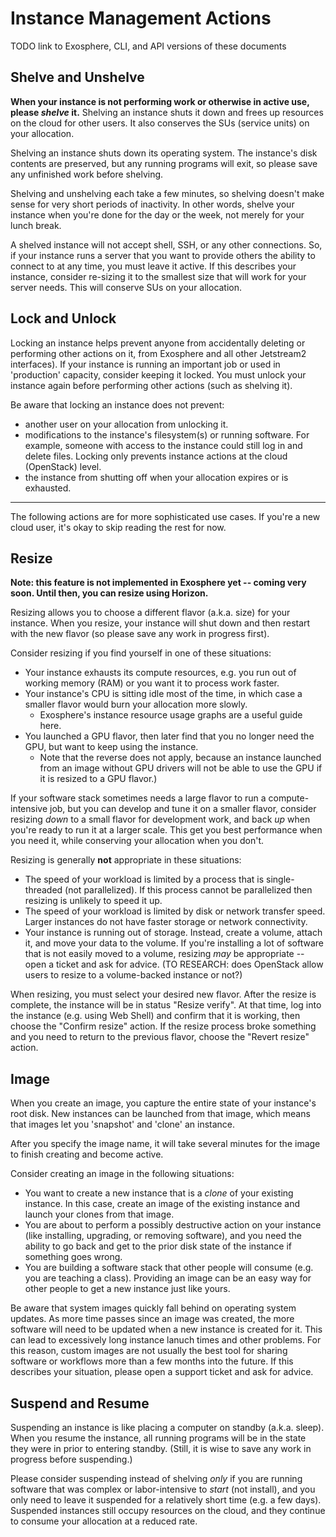 # Instance Management Actions

TODO link to Exosphere, CLI, and API versions of these documents

## Shelve and Unshelve

**When your instance is not performing work or otherwise in active use, please _shelve_ it.** Shelving an instance shuts it down and frees up resources on the cloud for other users. It also conserves the SUs (service units) on your allocation.

Shelving an instance shuts down its operating system. The instance's disk contents are preserved, but any running programs will exit, so please save any unfinished work before shelving.

Shelving and unshelving each take a few minutes, so shelving doesn't make sense for very short periods of inactivity. In other words, shelve your instance when you're done for the day or the week, not merely for your lunch break.

A shelved instance will not accept shell, SSH, or any other connections.  So, if your instance runs a server that you want to provide others the ability to connect to at any time, you must leave it active. If this describes your instance, consider re-sizing it to the smallest size that will work for your server needs. This will conserve SUs on your allocation.


## Lock and Unlock

Locking an instance helps prevent anyone from accidentally deleting or performing other actions on it, from Exosphere and all other Jetstream2 interfaces). If your instance is running an important job or used in 'production' capacity, consider keeping it locked. You must unlock your instance again before performing other actions (such as shelving it).

Be aware that locking an instance does not prevent:

- another user on your allocation from unlocking it.
- modifications to the instance's filesystem(s) or running software. For example, someone with access to the instance could still log in and delete files. Locking only prevents instance actions at the cloud (OpenStack) level.
- the instance from shutting off when your allocation expires or is exhausted.

---

The following actions are for more sophisticated use cases. If you're a new cloud user, it's okay to skip reading the rest for now.

## Resize

**Note: this feature is not implemented in Exosphere yet -- coming very soon. Until then, you can resize using Horizon.**

Resizing allows you to choose a different flavor (a.k.a. size) for your instance. When you resize, your instance will shut down and then restart with the new flavor (so please save any work in progress first).

Consider resizing if you find yourself in one of these situations:
- Your instance exhausts its compute resources, e.g. you run out of working memory (RAM) or you want it to process work faster.
- Your instance's CPU is sitting idle most of the time, in which case a smaller flavor would burn your allocation more slowly.
    - Exosphere's instance resource usage graphs are a useful guide here.
- You launched a GPU flavor, then later find that you no longer need the GPU, but want to keep using the instance.
    - Note that the reverse does not apply, because an instance launched from an image without GPU drivers will not be able to use the GPU if it is resized to a GPU flavor.)

If your software stack sometimes needs a large flavor to run a compute-intensive job, but you can develop and tune it on a smaller flavor, consider resizing _down_ to a small flavor for development work, and back _up_ when you're ready to run it at a larger scale. This get you best performance when you need it, while conserving your allocation when you don't.

Resizing is generally **not** appropriate in these situations:

- The speed of your workload is limited by a process that is single-threaded (not parallelized). If this process cannot be parallelized then resizing is unlikely to speed it up.
- The speed of your workload is limited by disk or network transfer speed. Larger instances do not have faster storage or network connectivity.
- Your instance is running out of storage. Instead, create a volume, attach it, and move your data to the volume. If you're installing a lot of software that is not easily moved to a volume, resizing _may_ be appropriate -- open a ticket and ask for advice. (TO RESEARCH: does OpenStack allow users to resize to a volume-backed instance or not?)

When resizing, you must select your desired new flavor. After the resize is complete, the instance will be in status "Resize verify". At that time, log into the instance (e.g. using Web Shell) and confirm that it is working, then choose the "Confirm resize" action. If the resize process broke something and you need to return to the previous flavor, choose the "Revert resize" action.

## Image

When you create an image, you capture the entire state of your instance's root disk. New instances can be launched from that image, which means that images let you 'snapshot' and 'clone' an instance.

After you specify the image name, it will take several minutes for the image to finish creating and become active.

Consider creating an image in the following situations:
- You want to create a new instance that is a _clone_ of your existing instance. In this case, create an image of the existing instance and launch your clones from that image.
- You are about to perform a possibly destructive action on your instance (like installing, upgrading, or removing software), and you need the ability to go back and get to the prior disk state of the instance if something goes wrong.
- You are building a software stack that other people will consume (e.g. you are teaching a class). Providing an image can be an easy way for other people to get a new instance just like yours.

Be aware that system images quickly fall behind on operating system updates. As more time passes since an image was created, the more software will need to be updated when a new instance is created for it. This can lead to excessively long instance lanuch times and other problems. For this reason, custom images are not usually the best tool for sharing software or workflows more than a few months into the future. If this describes your situation, please open a support ticket and ask for advice.

## Suspend and Resume

Suspending an instance is like placing a computer on standby (a.k.a. sleep). When you resume the instance, all running programs will be in the state they were in prior to entering standby. (Still, it is wise to save any work in progress before suspending.)

Please consider suspending instead of shelving _only_ if you are running software that was complex or labor-intensive to _start_ (not install), and you only need to leave it suspended for a relatively short time (e.g. a few days). Suspended instances still occupy resources on the cloud, and they continue to consume your allocation at a reduced rate.
